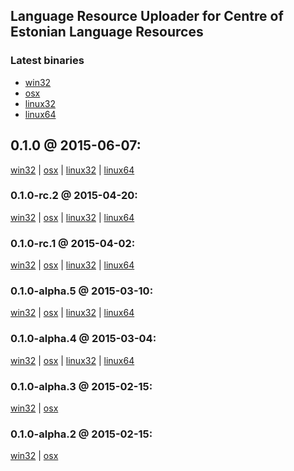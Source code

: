 ## Language Resource Uploader for Centre of Estonian Language Resources

### Latest binaries
- [win32](../../raw/master/bin/setup.exe)
- [osx](../../raw/master/bin/Panustaja.dmg)
- [linux32](../../tree/master/bin/linux32.zip)
- [linux64](../../tree/master/bin/linux64.zip)


## 0.1.0 @ 2015-06-07:
[win32](../../raw/d832267aa10a0717a5794f407ea34e8e9178cd7c/bin/setup.exe) |
[osx](../../raw/d832267aa10a0717a5794f407ea34e8e9178cd7c/bin/Panustaja.dmg) |
[linux32](../../raw/d832267aa10a0717a5794f407ea34e8e9178cd7c/bin/linux32.zip) |
[linux64](../../raw/d832267aa10a0717a5794f407ea34e8e9178cd7c/bin/linux64.zip)


### 0.1.0-rc.2 @ 2015-04-20:
[win32](../../raw/9fc969ec11cd71df4e108d74474fe029485394ea/bin/setup.exe) |
[osx](../../raw/9fc969ec11cd71df4e108d74474fe029485394ea/bin/Panustaja.dmg) |
[linux32](../../raw/9fc969ec11cd71df4e108d74474fe029485394ea/bin/linux32.zip) |
[linux64](../../raw/9fc969ec11cd71df4e108d74474fe029485394ea/bin/linux64.zip)


### 0.1.0-rc.1 @ 2015-04-02:
[win32](../../raw/3b9d5f07fd463ae4211383499e6c06e12e496065/bin/setup.exe) |
[osx](../../raw/e999305d98e3a2e3dd8c8a597884cd47d252953c/bin/Panustaja.dmg) |
[linux32](../../raw/e999305d98e3a2e3dd8c8a597884cd47d252953c/bin/linux32.zip) |
[linux64](../../raw/e999305d98e3a2e3dd8c8a597884cd47d252953c/bin/linux64.zip)


### 0.1.0-alpha.5 @ 2015-03-10:
[win32](../../raw/2c3850a28e1997e2c35be95a74a176c2911db4c7/bin/setup.exe) |
[osx](../../raw/2c3850a28e1997e2c35be95a74a176c2911db4c7/bin/LRUploader.dmg) |
[linux32](../../raw/2c3850a28e1997e2c35be95a74a176c2911db4c7/bin/linux32.zip) |
[linux64](../../raw/2c3850a28e1997e2c35be95a74a176c2911db4c7/bin/linux64.zip)


### 0.1.0-alpha.4 @ 2015-03-04:
[win32](../../raw/bf20a69cb2960a76b1f629250e52b1a57c9e27a7/bin/setup.exe) |
[osx](../../raw/bf20a69cb2960a76b1f629250e52b1a57c9e27a7/bin/LRUploader.dmg) |
[linux32](../../raw/bf20a69cb2960a76b1f629250e52b1a57c9e27a7/bin/linux32.zip) |
[linux64](../../raw/bf20a69cb2960a76b1f629250e52b1a57c9e27a7/bin/linux64.zip)


### 0.1.0-alpha.3 @ 2015-02-15:
[win32](../../raw/5a7f3910b9a35fa63bc6a2bd63bd60cf10ead124/bin/setup.exe) |
[osx](../../raw/5a7f3910b9a35fa63bc6a2bd63bd60cf10ead124/bin/LRUploader.dmg)


### 0.1.0-alpha.2 @ 2015-02-15:
[win32](../../raw/e5bba6fdb13e98da80239048cfd22d5a8d9f18f0/bin/setup.exe) |
[osx](../../raw/e5bba6fdb13e98da80239048cfd22d5a8d9f18f0/bin/LRUploader.dmg)


